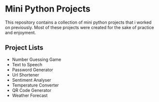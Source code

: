 
# Mini Python Projects

This repository contains a collection of mini python projects that i worked on previously. Most of these projects were created for the sake of practice and enjoyment.


## Project Lists

- Number Guessing Game
- Text to Speech
- Password Generator
- Url Shortener
- Sentiment Analyser
- Temperature Converter
- QR Code Generator
- Weather Forecast


